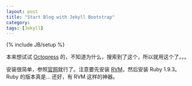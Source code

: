 ```yaml
---
layout: post
title: "Start Blog with Jekyll Bootstrap"
category:
tags: [Jekyll]
---
```

{% include JB/setup %}

本来想试试 [Octopress](http://octopress.org/) 的，不知道为什么，搜索到了这个，所以就用这个了。。。

安装很简单，参照[官网](http://jekyllbootstrap.com/)就行了。注意要先安装 [RVM](http://beginrescueend.com/)，然后安装 Ruby 1.9.3。Ruby 的版本真是... 还好，有 RVM 这样的神器。
